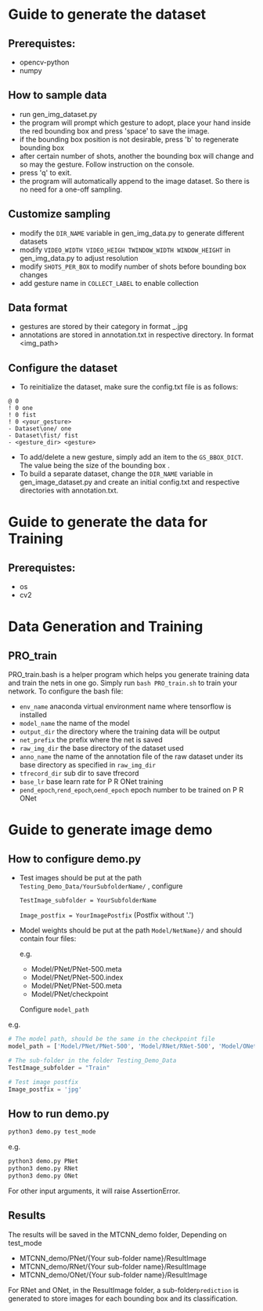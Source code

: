 # Guide to generate the dataset
## Prerequistes:
- opencv-python
- numpy

## How to sample data
- run gen_img_dataset.py
- the program will prompt which gesture to adopt, place your hand inside the red bounding box and press 'space' to save the image.
- if the bounding box position is not desirable, press 'b' to regenerate bounding box
- after certain number of shots, another the bounding box will change and so may the gesture. Follow instruction on the console.
- press 'q' to exit. 
- the program will automatically append to the image dataset. So there is no need for a one-off sampling.


## Customize sampling
- modify the ```DIR_NAME``` variable in gen_img_data.py to generate different datasets
- modify ```VIDEO_WIDTH VIDEO_HEIGH TWINDOW_WIDTH WINDOW_HEIGHT``` in gen_img_data.py to adjust resolution 
- modify ```SHOTS_PER_BOX``` to modify number of shots before bounding box changes
- add gesture name in ```COLLECT_LABEL``` to enable collection

## Data format
- gestures are stored by their category in format <gesture>_<number>.jpg
- annotations are stored in annotation.txt in respective directory. In format <img_path> <x1> <y1> <x2> <y2>

## Configure the dataset
- To reinitialize the dataset, make sure the config.txt file is as follows:
```
@ 0
! 0 one
! 0 fist
! 0 <your_gesture>
- Dataset\one/ one
- Dataset\fist/ fist
- <gesture_dir> <gesture>
```
- To add/delete a new gesture, simply add an item to the ```GS_BBOX_DICT```. The value being the size of the bounding box .
- To build a separate dataset, change the ```DIR_NAME``` variable in gen_image_dataset.py and create an initial config.txt and respective directories with annotation.txt.


# Guide to generate the data for Training
## Prerequistes:
- os
- cv2

# Data Generation and Training
## PRO_train
PRO_train.bash is a helper program which helps you generate training data and train the nets in one go. Simply run ```bash PRO_train.sh``` to train your network. To configure the bash file:
- ```env_name``` anaconda virtual environment name where tensorflow is installed
- ```model_name``` the name of the model
- ```output_dir``` the directory where the training data will be output
- ```net_prefix``` the prefix where the net is saved
- ```raw_img_dir``` the base directory of the dataset used
- ```anno_name``` the name of the annotation file of the raw dataset under its base directory as specified in ```raw_img_dir```
- ```tfrecord_dir``` sub dir to save tfrecord
- ```base_lr``` base learn rate for P R ONet training
- ```pend_epoch```,```rend_epoch```,```oend_epoch``` epoch number to be trained on P R ONet
# Guide to generate image demo

## How to configure demo.py

- Test images should be put at the path `Testing_Demo_Data/YourSubfolderName/` , configure 

  `TestImage_subfolder = YourSubfolderName`

  `Image_postfix = YourImagePostfix` (Postfix without '.')

- Model weights should be put at the path `Model/NetName}/` and should contain four files:

  e.g.

  - Model/PNet/PNet-500.meta
  - Model/PNet/PNet-500.index
  - Model/PNet/PNet-500.meta
  - Model/PNet/checkpoint

  Configure `model_path`

e.g.

```python
# The model path, should be the same in the checkpoint file
model_path = ['Model/PNet/PNet-500', 'Model/RNet/RNet-500', 'Model/ONet/ONet-116']

# The sub-folder in the folder Testing_Demo_Data
TestImage_subfolder = "Train"

# Test image postfix
Image_postfix = 'jpg'
```

## How to run demo.py

```bash
python3 demo.py test_mode
```

e.g.

```bash
python3 demo.py PNet
python3 demo.py RNet
python3 demo.py ONet
```
For other input arguments, it will raise AssertionError.

## Results

The results will be saved in the MTCNN_demo folder, Depending on test_mode

- MTCNN_demo/PNet/{Your sub-folder name}/ResultImage
- MTCNN_demo/RNet/{Your sub-folder name}/ResultImage
- MTCNN_demo/ONet/{Your sub-folder name}/ResultImage

For RNet and ONet, in the ResultImage folder, a sub-folder`prediction` is generated to store images for each bounding box and its classification.